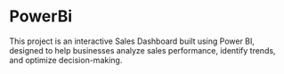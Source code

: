# PowerBi
This project is an interactive Sales Dashboard built using Power BI, designed to help businesses analyze sales performance, identify trends, and optimize decision-making.
